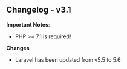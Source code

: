 ## Changelog - v3.1

**Important Notes**: 
- PHP >= 7.1 is required!

**Changes**
- Laravel has been updated from v5.5 to 5.6
